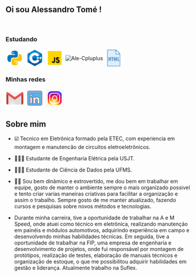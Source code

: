 <div>
  <h2>Oi sou Alessandro Tomé !</h2>
</div>
<div style="display: inline_block"><br>
  <h3> Estudando </h3>
  <img align="center" alt="Ale-Python" height=50" width="50" src="imagens\icons8-python.gif">
  <img align="center" alt="Ale-Cpluplus" height="50" width="50" src="imagens\icons8-c++-48.png" />      
  <img align="center" alt="Ale-Cpluplus" height="50" width="50" src="imagens\icons8-javascript.gif" />  
  <img align="center" alt="Ale-Cpluplus" height="50" width="50" src="imagens\icons8-código.gif" />  
  <img align="center" alt="Ale-Cpluplus" height="50" width="50" src="imagens\icons8-html.gif" />
</div>

<div>
  <h3> Minhas redes </h3>
</div>
<div> 
  <a href = "mailto:alessandroneno9@gmail.com"><img height="50" width="50" src="imagens\icons8-gmail.gif" target="_blank"></a>
  <a href="https://www.linkedin.com/in/alessandro-silva-023947190/" target="_blank"><img height="50" width="50" src="imagens\icons8-linkedin.gif" target="_blank"></a> 
   <a href = "https://instagram.com/aless_dev?igshid=NGExMmI2YTkyZg=="><img height="50" width="50" src="imagens\icons8-instagram.gif" target="_blank"></a>
</div>


<div>
<h2>Sobre mim</h2>  
  
- ☑️ Tecnico em Eletrônica formado pela ETEC, com experiencia em montagem e manutencão de circuitos eletroeletrônicos.
- 🧑🏻‍🎓 Estudante de Engenharia Elétrica pela USJT.
- 🧑🏻‍🎓 Estudante de Ciência de Dados pela UFMS.

- ✌🏻 Sou bem dinâmico e extrovertido, me dou bem em trabalhar em equipe, gosto de manter o ambiente sempre o mais organizado possivel e tento criar varias maneiras criativas para facilitar a organização e assim o trabalho. Sempre gosto de me manter atualizado, fazendo cursos e pesquisas sobre novos métodos e tecnologias.

- Durante minha carreira, tive a oportunidade de trabalhar na A e M Speed, onde atuei como técnico em eletrônica, realizando manutenção em painéis e módulos automotivos, adquirindo experiência em campo e desenvolvendo minhas habilidades técnicas.
Em seguida, tive a oportunidade de trabalhar na FIP, uma empresa de engenharia e desenvolvimento de projetos, onde fui responsável por montagem de protótipos, realização de testes, elaboração de manuais técnicos e organização de estoque, o que me possibilitou adquirir habilidades em gestão e liderança. Atualmente trabalho na Suflex.

</div>

